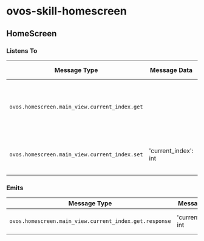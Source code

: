 # ovos-skill-homescreen 

## HomeScreen

### Listens To

| Message Type                                  | Message Data         | Description                                                         | Response Type(s)                                       | handled by |
|-----------------------------------------------|----------------------|---------------------------------------------------------------------|--------------------------------------------------------|------------|
| `ovos.homescreen.main_view.current_index.get` |                      | Responds with the index of the current page selected in the display | `ovos.homescreen.main_view.current_index.get.response` | idle.qml   |
| `ovos.homescreen.main_view.current_index.set` | 'current_index': int | Sets the index of the current page  in the display                  | `ovos.homescreen.main_view.current_index.get.response` | idle.qml   |

### Emits

| Message Type                                           | Message Data         | Description                                                                             | In Response To                                         |
|--------------------------------------------------------|----------------------|-----------------------------------------------------------------------------------------|--------------------------------------------------------|
| `ovos.homescreen.main_view.current_index.get.response` | 'current_index': int | Responds to ovos.homescreen.main_view.current_index.get with the index of current page. | `ovos.homescreen.main_view.current_index.get.response` |
